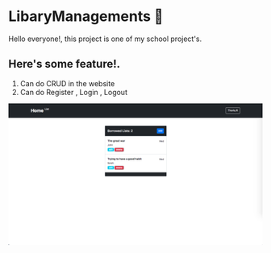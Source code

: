 # LibaryManagements 🔖
Hello everyone!, this project is one of my school project's.

## Here's some feature!.

1. Can do CRUD in the website
2. Can do Register , Login , Logout 

![Libary Managements!](/assets/image/Screen%20Shot%202023-02-20%20at%2013.16.09.png)